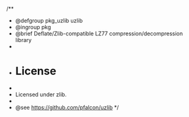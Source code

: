 /**
 * @defgroup pkg_uzlib   uzlib
 * @ingroup  pkg
 * @brief    Deflate/Zlib-compatible LZ77 compression/decompression library
 *
 * # License
 *
 * Licensed under zlib.
 *
 * @see      https://github.com/pfalcon/uzlib
 */
